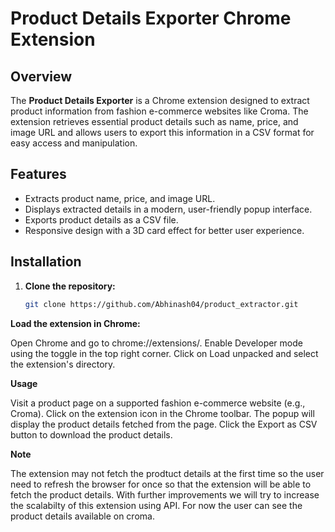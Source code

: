 # Product Details Exporter Chrome Extension

## Overview

The **Product Details Exporter** is a Chrome extension designed to extract product information from fashion e-commerce websites like Croma. The extension retrieves essential product details such as name, price, and image URL and allows users to export this information in a CSV format for easy access and manipulation.

## Features

- Extracts product name, price, and image URL.
- Displays extracted details in a modern, user-friendly popup interface.
- Exports product details as a CSV file.
- Responsive design with a 3D card effect for better user experience.

## Installation

1. **Clone the repository:**

   ```bash
   git clone https://github.com/Abhinash04/product_extractor.git


**Load the extension in Chrome:**

Open Chrome and go to chrome://extensions/.
Enable Developer mode using the toggle in the top right corner.
Click on Load unpacked and select the extension's directory.

**Usage**

Visit a product page on a supported fashion e-commerce website (e.g., Croma).
Click on the extension icon in the Chrome toolbar.
The popup will display the product details fetched from the page.
Click the Export as CSV button to download the product details.

**Note**

The extension may not fetch the prodtuct details at the first time so the user need to refresh the browser for once so that the extension will be able to fetch the product details. With further improvements we will try to increase the scalabilty of this extension using API. For now the user can see the product details available on croma. 